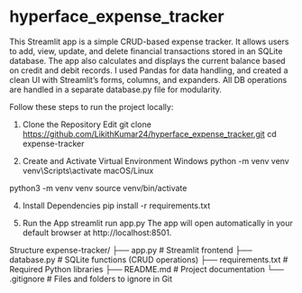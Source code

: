 # hyperface_expense_tracker
This Streamlit app is a simple CRUD-based expense tracker. It allows users to add, view, update, and delete financial transactions stored in an SQLite database. The app also calculates and displays the current balance based on credit and debit records. I used Pandas for data handling, and created a clean UI with Streamlit’s forms, columns, and expanders. All DB operations are handled in a separate database.py file for modularity.

Follow these steps to run the project locally:

1. Clone the Repository
Edit
git clone https://github.com/LikithKumar24/hyperface_expense_tracker.git
cd expense-tracker

3. Create and Activate Virtual Environment
Windows
python -m venv venv
venv\Scripts\activate
macOS/Linux

python3 -m venv venv
source venv/bin/activate

4. Install Dependencies
pip install -r requirements.txt

5. Run the App
streamlit run app.py
The app will open automatically in your default browser at http://localhost:8501.

Structure
expense-tracker/
├── app.py                # Streamlit frontend
├── database.py           # SQLite functions (CRUD operations)
├── requirements.txt      # Required Python libraries
├── README.md             # Project documentation
└── .gitignore            # Files and folders to ignore in Git
